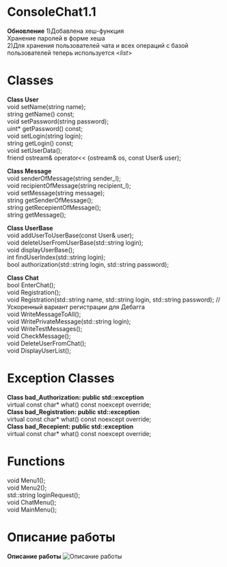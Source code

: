 # ConsoleChat1.1
**Обновление**
1)Добавлена хеш-функция \
Хранение паролей в форме хеша \
2)Для хранения пользователей чата и всех операций с базой пользователей теперь используется  <*list*> 


# Classes
**Class User** \
void setName(string name); \
string getName() const; \
void setPassword(string password); \
uint* getPassword() const; \
void setLogin(string login); \
string getLogin() const; \
void setUserData(); \
friend ostream& operator<< (ostream& os, const User& user); 

**Class Message** \
void senderOfMessage(string sender_l); \
void recipientOfMessage(string recipient_l); \
void setMessage(string message); \
string getSenderOfMessage(); \
string getRecepientOfMessage(); \
string getMessage(); 

**Class UserBase** \
void addUserToUserBase(const User& user); \
void deleteUserFromUserBase(std::string login); \
void displayUserBase(); \
int findUserIndex(std::string login); \
bool authorization(std::string login, std::string password);

**Class Chat** \
bool EnterChat(); \
void Registration(); \
void Registration(std::string name, std::string login, std::string password); //Ускоренный вариант регистрации для Дебагга	 \
void WriteMessageToAll(); \
void WritePrivateMessage(std::string login); \
void WriteTestMessages(); \
void CheckMessage(); \
void DeleteUserFromChat(); \
void DisplayUserList();	

# Exception Classes
**Class bad_Authorization: public std::exception** \
virtual const char* what() const noexcept override; \
**Class bad_Registration: public std::exception** \
virtual const char* what() const noexcept override; \
**Class bad_Recepient: public std::exception** \
virtual const char* what() const noexcept override; 

# Functions
void Menu1(); \
void Menu2(); \
std::string loginRequest(); \
void ChatMenu(); \
void MainMenu(); 

# Описание работы
**Описание работы**
![Описание работы](https://github.com/AtliTyr/ConsoleChat1.1/assets/48732012/bad6ba6c-5c57-4c4f-bfab-7fa436b0f1c6)
